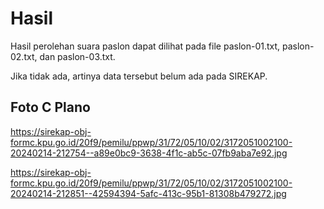 # Hasil

Hasil perolehan suara paslon dapat dilihat pada file paslon-01.txt, paslon-02.txt, dan paslon-03.txt.

Jika tidak ada, artinya data tersebut belum ada pada SIREKAP.

## Foto C Plano

https://sirekap-obj-formc.kpu.go.id/20f9/pemilu/ppwp/31/72/05/10/02/3172051002100-20240214-212754--a89e0bc9-3638-4f1c-ab5c-07fb9aba7e92.jpg

https://sirekap-obj-formc.kpu.go.id/20f9/pemilu/ppwp/31/72/05/10/02/3172051002100-20240214-212851--42594394-5afc-413c-95b1-81308b479272.jpg

